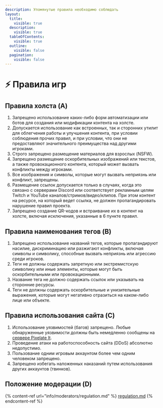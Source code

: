 ```yaml
---
description: Упомянутые правила необходимо соблюдать
layout:
  title:
    visible: true
  description:
    visible: true
  tableOfContents:
    visible: true
  outline:
    visible: false
  pagination:
    visible: false
---
```


# ⚡ Правила игр

## Правила холста (A) <a href="#canvas" id="canvas"></a>

1. Запрещено использование каких-либо форм автоматизации или ботов для создания или модификации контента на холсте.
2. Допускается использование как встроенных, так и сторонних утилит для облегчения работы и улучшения контента, при условии соблюдения прочих правил, и при условии, что они не предоставляют значительного преимущества над другими игроками.
3. Строго запрещено размещение материалов для взрослых (NSFW).
4. Запрещено размещение оскорбительных изображений или текстов, а также провокационного контента, который может вызвать конфликты между игроками.
5. Все изображения и символы, которые могут вызвать неприязнь или конфликт, запрещены.
6. Размещение ссылок допускается только в случаях, когда это связано с серверами Discord или соответствует рекламным целям Twitch и YouTube каналов/стримов/видео/клипов. При этом контент на ресурсе, на который ведет ссылка, не должен пропагандировать нарушение правил проекта.
7. Запрещено создание QR-кодов и встраивание их в контент на холсте, включая исключения, указанные в 6 пункте правил.

## Правила наименования тегов (B) <a href="#tags" id="tags"></a>

1. Запрещено использование названий тегов, которые пропагандируют насилие, дискриминацию или разжигают конфликты, включая символы и символику, способные вызвать неприязнь или агрессию среди игроков.
2. Теги не должны содержать запретную или экстремистскую символику или иные элементы, которые могут быть оскорбительными или провокационными.
3. Название тега не должно содержать ссылок или указывать на сторонние ресурсы.
4. Теги не должны содержать оскорбительные и унизительные выражения, которые могут негативно отразиться на каком-либо лице или объекте.

## Правила использования сайта (C) <a href="#site" id="site"></a>

1. Использование уязвимостей (багов) запрещено. Любые обнаруженные уязвимости должны быть немедленно сообщены на [сервере Pixelate It](https://discord.gg/XBPyGUv3DT).
2. Проведение атаки на работоспособность сайта (DDoS) абсолютно недопустимо.
3. Пользование одним игровым аккаунтом более чем одним человеком запрещено.
4. Запрещено избегать наложенных наказаний путем использования других аккаунтов (твинков).

## Положение модерации (D) <a href="#moderators-regulation" id="moderators-regulation"></a>

{% content-ref url="info/moderators/regulation.md" %}
[regulation.md](info/moderators/regulation.md)
{% endcontent-ref %}

